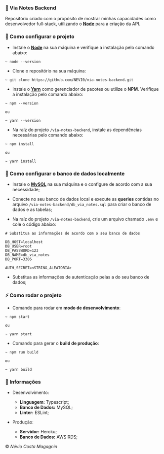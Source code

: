 ### :green_book: Via Notes Backend

Repositório criado com o propósito de mostrar minhas capacidades como desenvolvedor full-stack, utilizando o **[Node](https://nodejs.org/en/)** para a criação da API.

### :wrench: Como configurar o projeto

- Instale o **[Node](https://nodejs.org/en/download/)** na sua máquina e verifique a instalação pelo comando abaixo:
```
~ node --version
```

- Clone o repositório na sua máquina:
```
~ git clone https://github.com/NEVI0/via-notes-backend.git
```

- Instale o **[Yarn](https://classic.yarnpkg.com/en/docs/install/)** como gerenciador de pacotes ou utilize o **NPM**. Verifique a instalação pelo comando abaixo:
```
~ npm --version

ou

~ yarn --version
```

- Na raíz do projeto `/via-notes-backend`, instale as dependências necessárias pelo comando abaixo:
```
~ npm install

ou

~ yarn install
```

### :file_folder: Como configurar o banco de dados localmente

- Instale o **[MySQL](https://www.mysql.com/downloads/)** na sua máquina e o configure de acordo com a sua necessidade;

- Conecte no seu banco de dados local e execute as **queries** contidas no arquivo `/via-notes-backend/db_via_notes.sql` para criar o banco de dados e as tabelas;

- Na raíz do projeto `/via-notes-backend`, crie um arquivo chamado `.env` e cole o código abaixo:
```
# Substitua as informações de acordo com o seu banco de dados 

DB_HOST=localhost
DB_USER=root
DB_PASSWORD=123
DB_NAME=db_via_notes
DB_PORT=3306

AUTH_SECRET=<STRING_ALEATORIA>
```

- Substitua as informações de autenticação pelas a do seu banco de dados;

### :zap: Como rodar o projeto

- Comando para rodar em **modo de desenvolvimento**:
```
~ npm start

ou

~ yarn start
```

- Comando para gerar o **build de produção**:
```
~ npm run build

ou

~ yarn build
```

### :page_with_curl: Informações

- Desenvolvimento:
	- **Linguagem:** Typescript;
	- **Banco de Dados:** MySQL;
	- **Linter:** ESLint;

- Produção:
	- **Servidor:** Heroku;
	- **Banco de Dados:** AWS RDS;

:copyright: *Névio Costa Magagnin*
